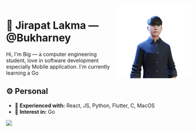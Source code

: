 <img a="Hi!" align="right" height="200" width="200" alt="riflowth's avatar" src="https://github.com/Bukharney/Bukharney/blob/main/ReadyPlayerMe-Avatar.png?raw=true"/>

# 🙏 Jirapat Lakma — @Bukharney

Hi, I'm Big — a computer engineering student, love in software development especially Mobile application. 
I'm currently learning a Go

## ⚙️ Personal

- 🌟 **Experienced with:** React, JS, Python, Flutter, C, MacOS
- 👀 **Interest in:** Go

<a href="https://www.linkedin.com/in/jirapat-lakma/">
   <img src="https://img.shields.io/badge/LinkedIn-0077B5?style=for-the-badge&logo=linkedin&logoColor=white" />
</a>
<br /><br />

<!---
Bukharney/Bukharney is a ✨ special ✨ repository because its `README.md` (this file) appears on your GitHub profile.
You can click the Preview link to take a look at your changes.
--->
